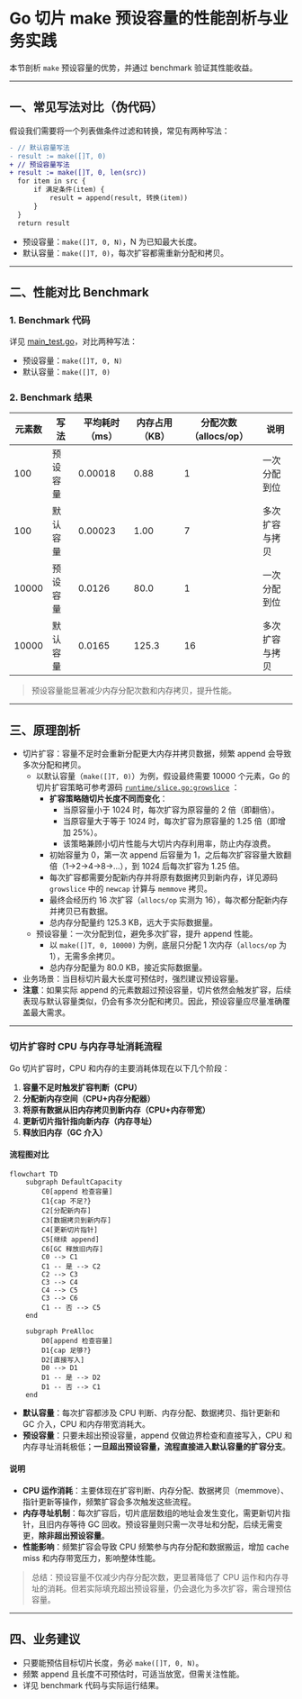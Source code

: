 # Go 切片 make 预设容量的性能剖析与业务实践

本节剖析 `make` 预设容量的优势，并通过 benchmark 验证其性能收益。

---

## 一、常见写法对比（伪代码）

假设我们需要将一个列表做条件过滤和转换，常见有两种写法：

```diff
- // 默认容量写法
- result := make([]T, 0)
+ // 预设容量写法
+ result := make([]T, 0, len(src))
  for item in src {
      if 满足条件(item) {
          result = append(result, 转换(item))
      }
  }
  return result
```

- 预设容量：`make([]T, 0, N)`，N 为已知最大长度。
- 默认容量：`make([]T, 0)`，每次扩容都需重新分配和拷贝。

---

## 二、性能对比 Benchmark

### 1. Benchmark 代码

详见 [main_test.go](main_test.go)，对比两种写法：

- 预设容量：`make([]T, 0, N)`
- 默认容量：`make([]T, 0)`

### 2. Benchmark 结果

| 元素数 | 写法     | 平均耗时（ms） | 内存占用（KB） | 分配次数（allocs/op） | 说明           |
| ------ | -------- | -------------- | -------------- | --------------------- | -------------- |
| 100    | 预设容量 | 0.00018        | 0.88           | 1                     | 一次分配到位   |
| 100    | 默认容量 | 0.00023        | 1.00           | 7                     | 多次扩容与拷贝 |
| 10000  | 预设容量 | 0.0126         | 80.0           | 1                     | 一次分配到位   |
| 10000  | 默认容量 | 0.0165         | 125.3          | 16                    | 多次扩容与拷贝 |

> 预设容量能显著减少内存分配次数和内存拷贝，提升性能。

---

## 三、原理剖析

- 切片扩容：容量不足时会重新分配更大内存并拷贝数据，频繁 append 会导致多次分配和拷贝。
  - 以默认容量（`make([]T, 0)`）为例，假设最终需要 10000 个元素，Go 的切片扩容策略可参考源码 [`runtime/slice.go:growslice`](https://cs.opensource.google/go/go/+/refs/tags/go1.22.0:src/runtime/slice.go;l=227) ：
    - **扩容策略随切片长度不同而变化**：
      - 当原容量小于 1024 时，每次扩容为原容量的 2 倍（即翻倍）。
      - 当原容量大于等于 1024 时，每次扩容为原容量的 1.25 倍（即增加 25%）。
      - 该策略兼顾小切片性能与大切片内存利用率，防止内存浪费。
    - 初始容量为 0，第一次 append 后容量为 1，之后每次扩容容量大致翻倍（1→2→4→8→...），到 1024 后每次扩容为 1.25 倍。
    - 每次扩容都需要分配新内存并将原有数据拷贝到新内存，详见源码 `growslice` 中的 `newcap` 计算与 `memmove` 拷贝。
    - 最终会经历约 16 次扩容（`allocs/op` 实测为 16），每次都分配新内存并拷贝已有数据。
    - 总内存分配量约 125.3 KB，远大于实际数据量。
  - 预设容量：一次分配到位，避免多次扩容，提升 append 性能。
    - 以 `make([]T, 0, 10000)` 为例，底层只分配 1 次内存（`allocs/op` 为 1），无需多余拷贝。
    - 总内存分配量为 80.0 KB，接近实际数据量。
- 业务场景：当目标切片最大长度可预估时，强烈建议预设容量。
- **注意**：如果实际 append 的元素数超过预设容量，切片依然会触发扩容，后续表现与默认容量类似，仍会有多次分配和拷贝。因此，预设容量应尽量准确覆盖最大需求。

---

### 切片扩容时 CPU 与内存寻址消耗流程

Go 切片扩容时，CPU 和内存的主要消耗体现在以下几个阶段：

1. **容量不足时触发扩容判断（CPU）**
2. **分配新内存空间（CPU+内存分配器）**
3. **将原有数据从旧内存拷贝到新内存（CPU+内存带宽）**
4. **更新切片指针指向新内存（内存寻址）**
5. **释放旧内存（GC 介入）**

#### 流程图对比

```mermaid
flowchart TD
    subgraph DefaultCapacity
        C0[append 检查容量]
        C1{cap 不足?}
        C2[分配新内存]
        C3[数据拷贝到新内存]
        C4[更新切片指针]
        C5[继续 append]
        C6[GC 释放旧内存]
        C0 --> C1
        C1 -- 是 --> C2
        C2 --> C3
        C3 --> C4
        C4 --> C5
        C3 --> C6
        C1 -- 否 --> C5
    end

    subgraph PreAlloc
        D0[append 检查容量]
        D1{cap 足够?}
        D2[直接写入]
        D0 --> D1
        D1 -- 是 --> D2
        D1 -- 否 --> C1
    end
```

- **默认容量**：每次扩容都涉及 CPU 判断、内存分配、数据拷贝、指针更新和 GC 介入，CPU 和内存带宽消耗大。
- **预设容量**：只要未超出预设容量，append 仅做边界检查和直接写入，CPU 和内存寻址消耗极低；**一旦超出预设容量，流程直接进入默认容量的扩容分支**。

#### 说明

- **CPU 运作消耗**：主要体现在扩容判断、内存分配、数据拷贝（memmove）、指针更新等操作，频繁扩容会多次触发这些流程。
- **内存寻址机制**：每次扩容后，切片底层数组的地址会发生变化，需更新切片指针，且旧内存等待 GC 回收。预设容量则只需一次寻址和分配，后续无需变更，**除非超出预设容量**。
- **性能影响**：频繁扩容会导致 CPU 频繁参与内存分配和数据搬运，增加 cache miss 和内存带宽压力，影响整体性能。

> 总结：预设容量不仅减少内存分配次数，更显著降低了 CPU 运作和内存寻址的消耗。但若实际填充超出预设容量，仍会退化为多次扩容，需合理预估容量。

---

## 四、业务建议

- 只要能预估目标切片长度，务必 `make([]T, 0, N)`。
- 频繁 append 且长度不可预估时，可适当放宽，但需关注性能。
- 详见 benchmark 代码与实际运行结果。
